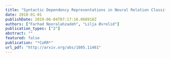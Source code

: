 ```yaml
---
title: "Syntactic Dependency Representations in Neural Relation Classification"
date: 2018-01-01
publishDate: 2019-06-04T07:17:16.068918Z
authors: ["Farhad Nooralahzadeh", "Lilja Øvrelid"]
publication_types: ["2"]
abstract: ""
featured: false
publication: "*CoRR*"
url_pdf: "http://arxiv.org/abs/1805.11461"
---
```


